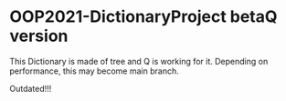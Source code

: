 # OOP2021-DictionaryProject betaQ version
This Dictionary is made of tree and Q is working for it.
Depending on performance, this may become main branch.

Outdated!!!
